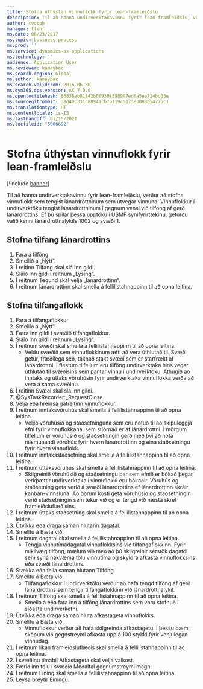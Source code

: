 ```yaml
---
title: Stofna úthýstan vinnuflokk fyrir lean-framleiðslu
description: Til að hanna undirverktakavinnu fyrir lean-framleiðslu, verður að stofna vinnuflokk sem tengist lánardrottninum sem útvegar vinnuna.
author: cvocph
manager: tfehr
ms.date: 06/23/2017
ms.topic: business-process
ms.prod: ''
ms.service: dynamics-ax-applications
ms.technology: ''
audience: Application User
ms.reviewer: kamaybac
ms.search.region: Global
ms.author: kamaybac
ms.search.validFrom: 2016-06-30
ms.dyn365.ops.version: AX 7.0.0
ms.openlocfilehash: 86838eb81f42b0f930f3989f7edfa5ee724bd05e
ms.sourcegitcommit: 38d40c331c8894acb7b119c5073e3088b54776c1
ms.translationtype: HT
ms.contentlocale: is-IS
ms.lasthandoff: 01/15/2021
ms.locfileid: "5006892"
---
```

# <a name="create-a-subcontracted-work-cell-for-lean-manufacturing"></a>Stofna úthýstan vinnuflokk fyrir lean-framleiðslu

[!include [banner](../../includes/banner.md)]

Til að hanna undirverktakavinnu fyrir lean-framleiðslu, verður að stofna vinnuflokk sem tengist lánardrottninum sem útvegar vinnuna. Vinnuflokkur í undirverktöku tengist lánardrottninum í gegnum vensl við tilföng af gerð lánardrottins. Ef þú spilar þessa upptöku í USMF sýnifyrirtækinu, geturðu valið kenni lánardrottnalykils 1002 og svæði 1.


## <a name="create-a-vendor-resource"></a>Stofna tilfang lánardrottins
1. Fara á tilföng
2. Smellið á „Nýtt“.
3. Í reitinn Tilfang skal slá inn gildi.
4. Sláið inn gildi í reitnum „Lýsing“.
5. Í reitnum Tegund skal velja „lánardrottinn“.
6. Í reitnum lánardrottinn skal smella á fellilistahnappinn til að opna leitina.

## <a name="create-the-resource-group"></a>Stofna tilfangaflokk
1. Fara á tilfangaflokkur
2. Smellið á „Nýtt“.
3. Færa inn gildi í svæðið tilfangaflokkur.
4. Sláið inn gildi í reitnum „Lýsing“.
5. Í reitnum svæði skal smella á fellilistahnappinn til að opna leitina.
    * Veldu svæðið sem vinnuflokkinum ætti að vera úthlutað til. Svæði getur, fræðilega séð, táknað stakt svæði sem er starfrækt af lánardrottni. Í flestum tilfellum eru tilföng undirverktaka hins vegar úthlutað til svæðisins sem pantar vinnu í undirverktöku. Athugið að inntaks og úttaks vöruhúsin fyrir undirverktaka vinnuflokka verða að vera á sama svæðinu.  
6. Í reitinn Svæði skal slá inn gildi.
7. @SysTaskRecorder:_RequestClose
8. Velja eða hreinsa gátreitinn vinnuflokkur.
9. Í reitnum inntaksvöruhús skal smella á fellilistahnappinn til að opna leitina.
    * Veljið vöruhúsið og staðsetninguna sem eru notuð til að skipuleggja efni fyrir vinnuflokkana, sem stjórnað er af lánardrottni. Í mörgum tilfellum er vöruhúsið og staðsetningin gerð með því að nota mismunandi vöruhús fyrir hvern lánardrottinn og eina staðsetningu fyrir hvern vinnuflokk.  
10. Í reitnum inntaksstaðsetning skal smella á fellilistahnappinn til að opna leitina.
11. Í reitnum úttaksvöruhús skal smella á fellilistahnappinn til að opna leitina.
    * Skilgreinið vöruhúsið og staðsetningu þar sem efnið er bókað þegar verkþættir undirverktaka í vinnuflokki eru bókaðir. Vöruhús og staðsetning geta verið á svæði lánardrottins ef lánardrottinn skráir kanban-vinnsluna. Að öðrum kosti geta vöruhúsið og staðsetningin verið staðsetningin sem tekur við og er tengd við næsta skref framleiðsluflæðisins.  
12. Í reitnum úttaks staðsetning skal smella á fellilistahnappinn til að opna leitina.
13. Útvíkka eða draga saman hlutann dagatal.
14. Smelltu á Bæta við.
15. Í reitnum dagatal skal smella á fellilistahnappinn til að opna leitina.
    * Tengja vinnutímadagatal vinnuflokksins við tilfangaflokkinn. Fyrir mikilvæg tilföng, mælum við með að þú skilgreinir sérstök dagatöl sem sýna nákvæma tölu vinnutíma og skyldra afkasta vinnuflokksins eða svæði lánardrottins.  
16. Stækka eða fella saman hlutann Tilföng
17. Smelltu á Bæta við.
    * Tilfangaflokkur í undirverktöku verður að hafa tengd tilföng af gerð lánardrottins sem tengir tilfangaflokkinn við lánardrottnalykil.  
18. Í reitnum Tilföng skal smella á fellilistahnappinn til að opna leitina.
    * Smella á eða fara inn á tilföng lánardrottins sem voru stofnuð í síðasta undirverkefni.  
19. Útvíkka eða draga saman hluta afkastageta vinnuflokks.
20. Smelltu á Bæta við.
    * Vinnuflokkur verður að hafa skilgreinda afkastagetu. Í þessu dæmi, sköpum við gegnstreymi afkasta upp á 100 stykki fyrir venjulegan vinnudag.  
21. Í reitnum líkan framleiðsluflæðis skal smella á fellilistahnappinn til að opna leitina.
22. Í svæðinu tímabil Afkastageta skal velja valkost.
23. Færið inn tölu í svæðið Meðaltal gegnumstreymi magn.
24. Í reitnum Eining skal smella á fellilistahnappinn til að opna leitina.
25. Leysa breytir Einingu.

